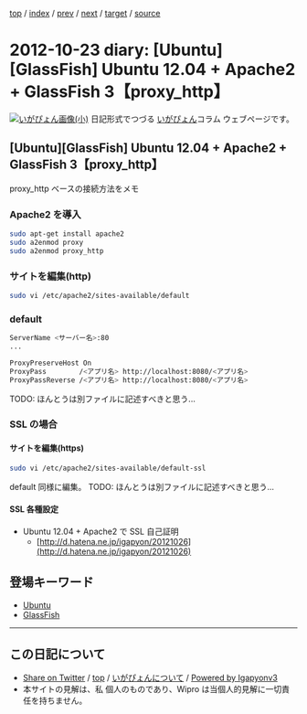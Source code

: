 [top](../index.html) 
 / [index](index.html) 
 / [prev](ig121021.html) 
 / [next](ig121024.html) 
 / [target](https://igapyon.github.io/diary/2012/ig121023.html) 
 / [source](https://github.com/igapyon/diary/blob/master/2012/ig121023.src.md) 

2012-10-23 diary: [Ubuntu][GlassFish] Ubuntu 12.04 + Apache2 + GlassFish 3【proxy_http】
=====================================================================================================
[![いがぴょん画像(小)](https://igapyon.github.io/diary/images/iga200306s.jpg "いがぴょん")](https://igapyon.github.io/diary/memo/memoigapyon.html) 日記形式でつづる [いがぴょん](https://igapyon.github.io/diary/memo/memoigapyon.html)コラム ウェブページです。

## [Ubuntu][GlassFish] Ubuntu 12.04 + Apache2 + GlassFish 3【proxy_http】

proxy_http ベースの接続方法をメモ


### Apache2 を導入


```sh
sudo apt-get install apache2
sudo a2enmod proxy
sudo a2enmod proxy_http
```



### サイトを編集(http)


```sh
sudo vi /etc/apache2/sites-available/default
```



### default


```sh
ServerName <サーバー名>:80
...

ProxyPreserveHost On
ProxyPass        /<アプリ名> http://localhost:8080/<アプリ名>
ProxyPassReverse /<アプリ名> http://localhost:8080/<アプリ名>
```

TODO: ほんとうは別ファイルに記述すべきと思う...


### SSL の場合


#### サイトを編集(https)


```sh
sudo vi /etc/apache2/sites-available/default-ssl
```

default 同様に編集。
TODO: ほんとうは別ファイルに記述すべきと思う...


#### SSL 各種設定


* Ubuntu 12.04 + Apache2 で SSL 自己証明
  * [http://d.hatena.ne.jp/igapyon/20121026](http://d.hatena.ne.jp/igapyon/20121026)

## 登場キーワード

* [Ubuntu](../keyword/ubuntu.html)
* [GlassFish](../keyword/glassfish.html)

----------------------------------------------------------------------------------------------------

## この日記について

* [Share on Twitter](https://twitter.com/intent/tweet?hashtags=igapyon%2Cdiary%2C%E3%81%84%E3%81%8C%E3%81%B4%E3%82%87%E3%82%93%2CUbuntu%2CGlassFish&text=%5BUbuntu%5D%5BGlassFish%5D+Ubuntu+12.04+%2B+Apache2+%2B+GlassFish+3%E3%80%90proxy_http%E3%80%91&url=https%3A%2F%2Figapyon.github.io%2Fdiary%2F2012%2Fig121023.html) / [top](../index.html) / [いがぴょんについて](https://igapyon.github.io/diary/memo/memoigapyon.html) / [Powered by Igapyonv3](https://github.com/igapyon/igapyonv3)
* 本サイトの見解は、私 個人のものであり、Wipro は当個人的見解に一切責任を持ちません。 
